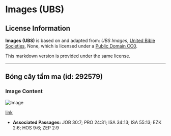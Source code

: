 # Images (UBS)

## License Information

**Images (UBS)** is based on and adapted from: _UBS Images_, [United Bible Societies](https://unitedbiblesocieties.org/), None, which is licensed under a [Public Domain CC0](https://creativecommons.org/public-domain/cc0/).

This markdown version is provided under the same license.



--------------------------------

## Bóng cây tầm ma (id: 292579)

### Image Content

![Image](https://cdn.aquifer.bible/aquifer-content/resources/Media/WEB-0674_nettleball.jpg)

[link](https://cdn.aquifer.bible/aquifer-content/resources/Media/WEB-0674_nettleball.jpg)

* **Associated Passages:** JOB 30:7; PRO 24:31; ISA 34:13; ISA 55:13; EZK 2:6; HOS 9:6; ZEP 2:9

